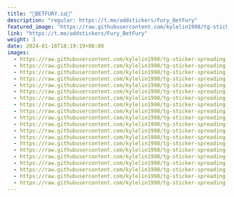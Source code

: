 ```yaml
---
title: "🎰BETFURY.io🎰"
description: "regular: https://t.me/addstickers/Fury_BetFury"
featured_image: "https://raw.githubusercontent.com/kylelin1998/tg-sticker-spreading-worldwide-images/main/img/5010bad6-54cf-43e8-8a4e-7ea0e0595df8.jpg"
link: "https://t.me/addstickers/Fury_BetFury"
weight: 3
date: 2024-01-16T18:19:19+08:00
images:
  - https://raw.githubusercontent.com/kylelin1998/tg-sticker-spreading-worldwide-images/main/img/5010bad6-54cf-43e8-8a4e-7ea0e0595df8.jpg
  - https://raw.githubusercontent.com/kylelin1998/tg-sticker-spreading-worldwide-images/main/img/415f1126-d002-4650-b0c6-2629a35fc752.jpg
  - https://raw.githubusercontent.com/kylelin1998/tg-sticker-spreading-worldwide-images/main/img/9279dac4-5e1d-44d9-9f32-ca1116025329.jpg
  - https://raw.githubusercontent.com/kylelin1998/tg-sticker-spreading-worldwide-images/main/img/067e1ed5-1edf-4082-85ac-ccf977b99e69.jpg
  - https://raw.githubusercontent.com/kylelin1998/tg-sticker-spreading-worldwide-images/main/img/53b1dac0-5b3c-4de4-8e1b-a228855a620e.jpg
  - https://raw.githubusercontent.com/kylelin1998/tg-sticker-spreading-worldwide-images/main/img/093347ce-2f09-4760-888a-e1d157c7af32.jpg
  - https://raw.githubusercontent.com/kylelin1998/tg-sticker-spreading-worldwide-images/main/img/d9a83d31-04b7-4b0a-ba29-77ed0dfc7842.jpg
  - https://raw.githubusercontent.com/kylelin1998/tg-sticker-spreading-worldwide-images/main/img/3f1fcd12-4cec-4e78-a24d-e1407c6cb3c0.jpg
  - https://raw.githubusercontent.com/kylelin1998/tg-sticker-spreading-worldwide-images/main/img/5d62f93a-ff9f-4dfa-a6a4-e9042b5aa7b2.jpg
  - https://raw.githubusercontent.com/kylelin1998/tg-sticker-spreading-worldwide-images/main/img/9ffb3cdd-ea06-41ad-94c3-5fa5ad0e23b3.jpg
  - https://raw.githubusercontent.com/kylelin1998/tg-sticker-spreading-worldwide-images/main/img/6ae37ec2-0a8e-4708-a54a-feb1e444d0c1.jpg
  - https://raw.githubusercontent.com/kylelin1998/tg-sticker-spreading-worldwide-images/main/img/af6f1c0c-43de-49fd-b872-3dfe13eedb58.jpg
  - https://raw.githubusercontent.com/kylelin1998/tg-sticker-spreading-worldwide-images/main/img/4fb2cbcb-816c-4f81-863d-9f4fa70168a1.jpg
  - https://raw.githubusercontent.com/kylelin1998/tg-sticker-spreading-worldwide-images/main/img/408c9aa9-091b-4d7e-9e73-6ada30a82835.jpg
  - https://raw.githubusercontent.com/kylelin1998/tg-sticker-spreading-worldwide-images/main/img/7de6085c-b87b-4dce-97df-918f7e84805d.jpg
  - https://raw.githubusercontent.com/kylelin1998/tg-sticker-spreading-worldwide-images/main/img/cf7e2e0d-b636-4c7b-9f28-1655af2a9a14.jpg
  - https://raw.githubusercontent.com/kylelin1998/tg-sticker-spreading-worldwide-images/main/img/1500a4fc-63cb-4166-a368-69747008d915.jpg
  - https://raw.githubusercontent.com/kylelin1998/tg-sticker-spreading-worldwide-images/main/img/6f825496-b9c6-4578-96d0-306efe515332.jpg
  - https://raw.githubusercontent.com/kylelin1998/tg-sticker-spreading-worldwide-images/main/img/aba4043e-4f35-4e4c-b449-3402b7cb3607.jpg
  - https://raw.githubusercontent.com/kylelin1998/tg-sticker-spreading-worldwide-images/main/img/a7e328e6-7a64-4a1f-a866-52e8645fe9a9.jpg
---
```

